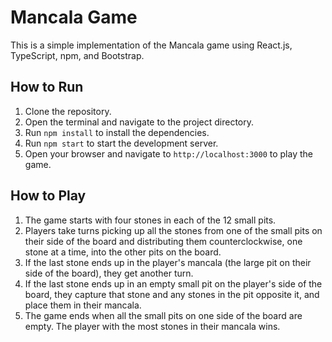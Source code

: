 # Mancala Game

This is a simple implementation of the Mancala game using React.js, TypeScript, npm, and Bootstrap.

## How to Run

1. Clone the repository.
2. Open the terminal and navigate to the project directory.
3. Run `npm install` to install the dependencies.
4. Run `npm start` to start the development server.
5. Open your browser and navigate to `http://localhost:3000` to play the game.

## How to Play

1. The game starts with four stones in each of the 12 small pits.
2. Players take turns picking up all the stones from one of the small pits on their side of the board and distributing them counterclockwise, one stone at a time, into the other pits on the board.
3. If the last stone ends up in the player's mancala (the large pit on their side of the board), they get another turn.
4. If the last stone ends up in an empty small pit on the player's side of the board, they capture that stone and any stones in the pit opposite it, and place them in their mancala.
5. The game ends when all the small pits on one side of the board are empty. The player with the most stones in their mancala wins.
